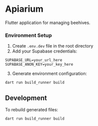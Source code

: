 # Apiarium
Flutter application for managing beehives.


### Environment Setup
1. Create `.env.dev` file in the root directory
2. Add your Supabase credentials:
```
SUPABASE_URL=your_url_here
SUPABASE_ANON_KEY=your_key_here
```
3. Generate environment configuration:
```bash
dart run build_runner build
```

## Development
To rebuild generated files:
```bash
dart run build_runner build
```